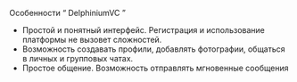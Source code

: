 Особенности “ DelphiniumVC ”
-	Простой и понятный интерфейс. Регистрация и использование платформы не вызовет сложностей.
-	Возможность создавать профили, добавлять фотографии, общаться в личных и групповых чатах.
-	Простое общение. Возможность отправлять мгновенные сообщения
